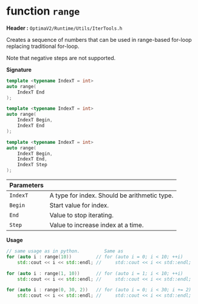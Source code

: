 # function `range`
__Header :__ `OptimaV2/Runtime/Utils/IterTools.h`

Creates a sequence of numbers that can be used in range-based for-loop replacing traditional for-loop.

Note that negative steps are not supported.

__Signature__
``` cpp
template <typename IndexT = int>
auto range(
    IndexT End
);
```
``` cpp
template <typename IndexT = int>
auto range(
    IndexT Begin,
    IndexT End
);
```
``` cpp
template <typename IndexT = int>
auto range(
    IndexT Begin,
    IndexT End,
    IndexT Step
);
```

| Parameters |   |
| ---------- | - |
| `IndexT`   | A type for index. Should be arithmetic type. |
| `Begin`    | Start value for index. |
| `End`      | Value to stop iterating. |
| `Step`     | Value to increase index at a time. |

__Usage__
``` cpp
// same usage as in python.         Same as
for (auto i : range(10))         // for (auto i = 0; i < 10; ++i)
    std::cout << i << std::endl; //     std::cout << i << std::endl;

for (auto i : range(1, 10))      // for (auto i = 1; i < 10; ++i)
    std::cout << i << std::endl; //     std::cout << i << std::endl;

for (auto i : range(0, 30, 2))   // for (auto i = 0; i < 30; i += 2)
    std::cout << i << std::endl; //     std::cout << i << std::endl;
```